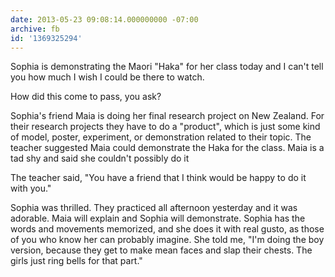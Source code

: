 ```yaml
---
date: 2013-05-23 09:08:14.000000000 -07:00
archive: fb
id: '1369325294'
---
```


Sophia is demonstrating the Maori "Haka" for her class today and I can't tell you how much I wish I could be there to watch.

How did this come to pass, you ask?

Sophia's friend Maia is doing her final research project on New Zealand. For their research projects they have to do a "product", which is just some kind of model, poster, experiment, or demonstration related to their topic. The teacher suggested Maia could demonstrate the Haka for the class. Maia is a tad shy and said she couldn't possibly do it

The teacher said, "You have a friend that I think would be happy to do it with you." 

Sophia was thrilled. They practiced all afternoon yesterday and it was adorable. Maia will explain and Sophia will demonstrate. Sophia has the words and movements memorized, and she does it with real gusto, as those of you who know her can probably imagine. She told me, "I'm doing the boy version, because they get to make mean faces and slap their chests. The girls just ring bells for that part."
